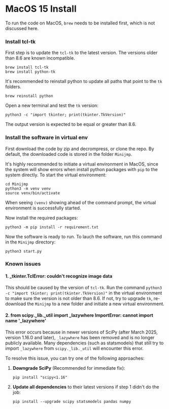 # MacOS 15 Install

To run the code on MacOS, `brew` needs to be installed first, which is not discussed here. 

### Install tcl-tk
First step is to update the `tcl-tk` to the latest version. The versions older than 8.6 are known incompatible. 

```
brew install tcl-tk
brew install python-tk
```

It's recommended to reinstall python to update all paths that point to the `tk` folders.
```
brew reinstall python
```
Open a new terminal and test the `tk` version:
```
python3 -c "import tkinter; print(tkinter.TkVersion)"
```
The output version is expected to be equal or greater than 8.6.

### Install the software in virtual env
First download the code by zip and decrompress, or clone the repo. By default, the downloaded code is stored in the folder `Minijmp`. 

It's highly recommended to initiate a virtual environment in MacOS, since the system will show errors when install python packages with `pip` to the system directly. To start the virtual environment:
```
cd Minijmp
python3 -m venv venv
source venv/bin/activate
```
When seeing `(venv)` showing ahead of the command prompt, the virtual environment is successfully started.

Now install the required packages:
```
python3 -m pip install -r requirement.txt
```

Now the software is ready to run. To lauch the software, run this command in the `Minijmp` directory:
```
python3 start.py
```

### Known issues
#### 1. _tkinter.TclError: couldn't recognize image data
This should be caused by the version of `tcl-tk`. Run the command `python3 -c "import tkinter; print(tkinter.TkVersion)"` in the virtual environment to make sure the version is not older than 8.6. If not, try to upgrade `tk`, re-download the `Minijmp` to a new folder and initiate a new virtual environment.

#### 2. from scipy._lib._util import _lazywhere ImportError: cannot import name '_lazywhere' 
This error occurs because in newer versions of SciPy (after March 2025, version 1.16.0 and later), `_lazywhere` has been removed and is no longer publicly available. Many dependencies (such as statsmodels) that still try to import `_lazywhere` from `scipy._lib._util` will encounter this error.

To resolve this issue, you can try one of the following approaches:

1. **Downgrade SciPy** (Recommended for immediate fix):
   ```
   pip install "scipy<1.16"
   ```

2. **Update all dependencies** to their latest versions if step 1 didn't do the job:
   ```
   pip install --upgrade scipy statsmodels pandas numpy
   ```

